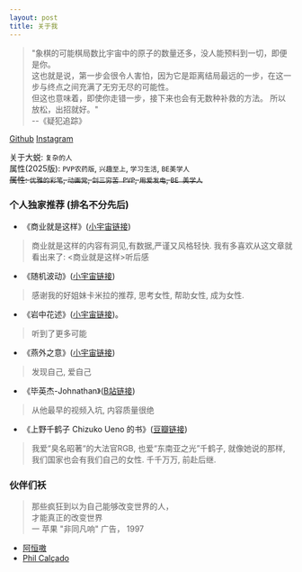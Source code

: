 ```yaml
---
layout: post
title: 关于我
---
```


> "象棋的可能棋局数比宇宙中的原子的数量还多，没人能预料到一切，即便是你。  
> 这也就是说，第一步会很令人害怕，因为它是距离结局最远的一步，在这一步与终点之间充满了无穷无尽的可能性。  
> 但这也意味着，即使你走错一步，接下来也会有无数种补救的方法。
> 所以放松，出招就好。"  
> --《疑犯追踪》

[Github](https://github.com/sddtc) [Instagram](https://www.instagram.com/sddtc_ch)

关于大蜕:  `复杂的人`   
属性(2025版): `PVP农药版`, `兴趣至上`, `学习生活`, `BE美学人`  
~~属性:  `优雅的彩笔`, `动画党`, `剑三穷苦 PVP`, `用爱发电`, `BE 美学人`~~   

### 个人独家推荐 (排名不分先后)
- 《商业就是这样》([小宇宙链接](https://www.xiaoyuzhoufm.com/podcast/6022a180ef5fdaddc30bb101))  
> 商业就是这样的内容有洞见,有数据,严谨又风格轻快. 我有多喜欢从这文章就看出来了: <商业就是这样>听后感

- 《随机波动》([小宇宙链接](https://www.xiaoyuzhoufm.com/podcast/5e7cc741418a84a046b0c2bd))    
> 感谢我的好姐妹卡米拉的推荐, 思考女性, 帮助女性, 成为女性.

- 《岩中花述》([小宇宙链接](https://www.xiaoyuzhoufm.com/podcast/625635587bfca4e73e990703))。
> 听到了更多可能

- 《燕外之意》([小宇宙链接](https://www.xiaoyuzhoufm.com/podcast/618c1f39b4bbc129609cf8b9))
> 发现自己, 爱自己

- 《毕英杰-Johnathan》([B站链接](https://space.bilibili.com/3546799388232614))
> 从他最早的视频入坑, 内容质量很绝

- 《上野千鹤子 Chizuko Ueno 的书》([豆瓣链接](https://www.douban.com/personage/30075510/))
> 我爱“臭名昭著“的大法官RGB, 也爱“东南亚之光”千鹤子, 就像她说的那样, 我们国家也会有我们自己的女性. 千千万万, 前赴后继.

### 伙伴们袄
> 那些疯狂到以为自己能够改变世界的人，  
> 才能真正的改变世界   
> 一 苹果 "非同凡响" 广告， 1997

* [阿恒嗷](https://zhangjiaheng.cn)
* [Phil Calçado](https://philcalcado.com/)
